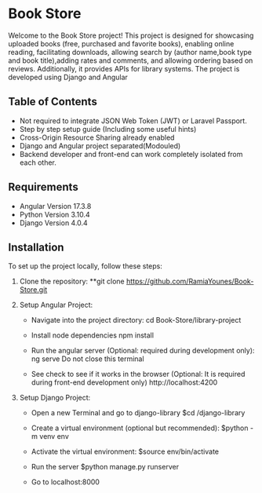 # Book Store

Welcome to the Book Store project! This project is designed for showcasing uploaded books (free, purchased and favorite books), enabling online reading, facilitating downloads, allowing search by (author name,book type and book title),adding rates and comments,  and allowing ordering based on reviews. Additionally, it provides APIs for library systems. The project is developed using Django and Angular

## Table of Contents

- Not required to integrate JSON Web Token (JWT) or Laravel Passport.
- Step by step setup guide (Including some useful hints)
- Cross-Origin Resource Sharing already enabled
- Django and Angular project separated(Modouled)
- Backend developer and front-end can work completely isolated from each other.

## Requirements

- Angular Version 17.3.8
- Python Version 3.10.4
- Django Version 4.0.4


## Installation

To set up the project locally, follow these steps:

1. Clone the repository:
    **git clone https://github.com/RamiaYounes/Book-Store.git
2. Setup Angular Project:
   - Navigate into the project directory:
       cd Book-Store/library-project
   - Install node dependencies
       npm install
   - Run the angular server (Optional: required during development only):
       ng serve
    Do not close this terminal

   - See check to see if it works in the browser (Optional: It is required during front-end development only)
      http://localhost:4200

3. Setup Django Project:
   - Open a new Terminal and go to django-library
      $cd /django-library

   - Create a virtual environment (optional but recommended):
     $python -m venv env
 
   - Activate the virtual environment:
     $source env/bin/activate

   - Run the server
     $python manage.py runserver
   - Go to localhost:8000



